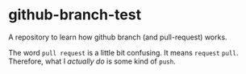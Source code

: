 # github-branch-test
A repository to learn how github branch (and pull-request) works.

The word `pull request` is a little bit confusing. It means `request` `pull`. Therefore, what I *actually do* is some kind of `push`.
